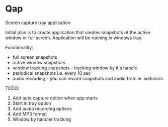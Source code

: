 # Qap
Screen capture tray application

Initial plan is to create application that creates snapshots of the active window or full screen.
Application will be running in windows tray.

Functionality:
- full screen snapshots
- active window snapshots
- window tracking snapshots - tracking window by it's handle
- periodical snapshots i.e. every 10 sec
- audio recording - you can record snapshots and audio from ie. webinars

TODO:
1. Add auto capture option when app starts 
2. Start in tray option
3. Add audio recording options
4. Add MP3 format
5. Window by handler tracking